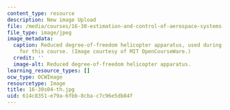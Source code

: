 ```yaml
---
content_type: resource
description: New image Upload
file: /media/courses/16-30-estimation-and-control-of-aerospace-systems-spring-2004/614c8351e79a6fbb8cbac7c96e5db84f_16-30s04-th.jpg
file_type: image/jpeg
image_metadata:
  caption: Reduced degree-of-freedom helicopter apparatus, used during lab assignments
    for this course. (Image courtesy of MIT OpenCourseWare.)
  credit: ''
  image-alt: Reduced degree-of-freedom helicopter apparatus.
learning_resource_types: []
ocw_type: OCWImage
resourcetype: Image
title: 16-30s04-th.jpg
uid: 614c8351-e79a-6fbb-8cba-c7c96e5db84f
---
```


